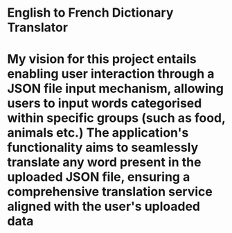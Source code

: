 # English to French Dictionary Translator
# My vision for this project entails enabling user interaction through a JSON file input mechanism, allowing users to input words categorised within specific groups (such as food, animals etc.) The application's functionality aims to seamlessly translate any word present in the uploaded JSON file, ensuring a comprehensive translation service aligned with the user's uploaded data
